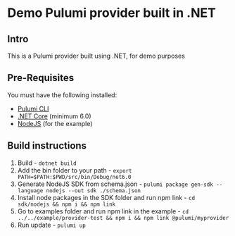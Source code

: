 # Demo Pulumi provider built in .NET

## Intro

This is a Pulumi provider built using .NET, for demo purposes

## Pre-Requisites

You must have the following installed:

- [Pulumi CLI](https://www.pulumi.com/docs/get-started/install/)
- [.NET Core](https://dotnet.microsoft.com/en-us/download) (minimum 6.0)
- [NodeJS](https://nodejs.org/en) (for the example)

## Build instructions

1. Build - `dotnet build`
1. Add the bin folder to your path - `export PATH=$PATH:$PWD/src/bin/Debug/net6.0`
1. Generate NodeJS SDK from schema.json - `pulumi package gen-sdk --language nodejs --out sdk ./schema.json`
1. Install node packages in the SDK folder and run npm link - `cd sdk/nodejs && npm i && npm link`
1. Go to examples folder and run npm link in the example - `cd ../../example/provider-test && npm i && npm link @pulumi/myprovider`
1. Run update - `pulumi up`